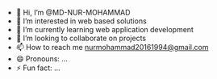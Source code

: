- 👋 Hi, I’m @MD-NUR-MOHAMMAD
- 👀 I’m interested in web based solutions
- 🌱 I’m currently learning web application development
- 💞️ I’m looking to collaborate on projects
- 📫 How to reach me nurmohammad20161994@gmail.com
- 😄 Pronouns: ...
- ⚡ Fun fact: ...

<!---
MD-NUR-MOHAMMAD/MD-NUR-MOHAMMAD is a ✨ special ✨ repository because its `README.md` (this file) appears on your GitHub profile.
You can click the Preview link to take a look at your changes.
--->
